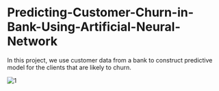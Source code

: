 # Predicting-Customer-Churn-in-Bank-Using-Artificial-Neural-Network
In this project, we use customer data from a bank to construct predictive model for the clients that are likely to churn.

![1](https://user-images.githubusercontent.com/29537650/84075197-5e264400-a9f1-11ea-8444-3c199c218cde.png)
